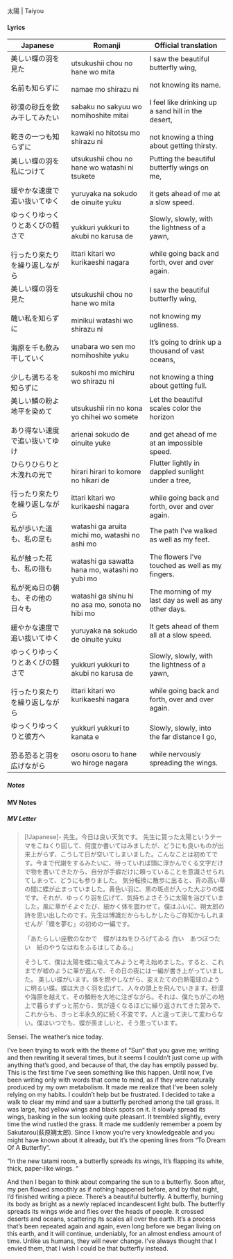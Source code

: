 太陽 | Taiyou
#### Lyrics

| Japanese                                                                       | Romanji                                                                                                                                                                                                | Official translation                                                                                                                                                                                           |
| ------------------------------------------------------------------------------ | ------------------------------------------------------------------------------------------------------------------------------------------------------------------------------------------------------ | -------------------------------------------------------------------------------------------------------------------------------------------------------------------------------------------------------------- |
| 美しい蝶の羽を見た<br><br>名前も知らずに<br><br>砂漠の砂丘を飲み干してみたい<br><br>乾きの一つも知らずに               | utsukushii chou no hane wo mita<br><br>namae mo shirazu ni<br><br>sabaku no sakyuu wo nomihoshite mitai<br><br>kawaki no hitotsu mo shirazu ni                                                         | I saw the beautiful butterfly wing,<br><br>not knowing its name.<br><br>I feel like drinking up a sand hill in the desert,<br><br>not knowing a thing about getting thirsty.                                   |
| 美しい蝶の羽を私につけて<br><br>緩やかな速度で追い抜いてゆく                                             | utsukushii chou no hane wo watashi ni tsukete<br><br>yuruyaka na sokudo de oinuite yuku                                                                                                                | Putting the beautiful butterfly wings on me,<br><br>it gets ahead of me at a slow speed.                                                                                                                       |
| ゆっくりゆっくりとあくびの軽さで<br><br>行ったり来たりを繰り返しながら                                        | yukkuri yukkuri to akubi no karusa de<br><br>ittari kitari wo kurikaeshi nagara                                                                                                                        | Slowly, slowly, with the lightness of a yawn,<br><br>while going back and forth, over and over again.                                                                                                          |
| 美しい蝶の羽を見た<br><br>醜い私を知らずに<br><br>海原を千も飲み干していく<br><br>少しも満ちるを知らずに               | utsukushii chou no hane wo mita<br><br>minikui watashi wo shirazu ni<br><br>unabara wo sen mo nomihoshite yuku<br><br>sukoshi mo michiru wo shirazu ni                                                 | I saw the beautiful butterfly wing,<br><br>not knowing my ugliness.<br><br>It’s going to drink up a thousand of vast oceans,<br><br>not knowing a thing about getting full.                                    |
| 美しい鱗の粉よ地平を染めて<br><br>あり得ない速度で追い抜いてゆけ                                           | utsukushii rin no kona yo chihei wo somete<br><br>arienai sokudo de oinuite yuke                                                                                                                       | Let the beautiful scales color the horizon<br><br>and get ahead of me at an impossible speed.                                                                                                                  |
| ひらりひらりと木洩れの光で<br><br>行ったり来たりを繰り返しながら                                           | hirari hirari to komore no hikari de<br><br>ittari kitari wo kurikaeshi nagara                                                                                                                         | Flutter lightly in dappled sunlight under a tree,<br><br>while going back and forth, over and over again.                                                                                                      |
| 私が歩いた道も、私の足も<br><br>私が触った花も、私の指も<br><br>私が死ぬ日の朝も、その他の日々も<br><br>緩やかな速度で追い抜いてゆく | watashi ga aruita michi mo, watashi no ashi mo<br><br>watashi ga sawatta hana mo, watashi no yubi mo<br><br>watashi ga shinu hi no asa mo, sonota no hibi mo<br><br>yuruyaka na sokudo de oinuite yuku | The path I’ve walked as well as my feet.<br><br>The flowers I’ve touched as well as my fingers.<br><br>The morning of my last day as well as any other days.<br><br>It gets ahead of them all at a slow speed. |
| ゆっくりゆっくりとあくびの軽さで<br><br>行ったり来たりを繰り返しながら                                        | yukkuri yukkuri to akubi no karusa de<br><br>ittari kitari wo kurikaeshi nagara                                                                                                                        | Slowly, slowly, with the lightness of a yawn,<br><br>while going back and forth, over and over again.                                                                                                          |
| ゆっくりゆっくりと彼方へ<br><br>恐る恐ると羽を広げながら                                               | yukkuri yukkuri to kanata e<br><br>osoru osoru to hane wo hiroge nagara                                                                                                                                | Slowly, slowly, into the far distance I go,<br><br>while nervously spreading the wings.                                                                                                                        |
##### Notes

#### MV Notes
##### MV Letter
> [!Japanese]-
> 先生。今日は良い天気です。
> 先生に貰った太陽というテーマをこねくり回して、何度か書いてはみましたが、どうにも良いものが出来上がらず、こうして日が空いてしまいました。こんなことは初めてです。今まで代謝をするみたいに、待っていれば頭に浮かんでくる文字だけで物を書いてきたから、自分が手癖だけに頼っていることを意識させられてしまって、どうにも参りました。
> 気分転換に散歩に出ると、背の高い草の間に蝶が止まっていました。黄色い羽に、黒の斑点が入った大ぶりの蝶です。それが、ゆっくり羽を広げて、気持ちよさそうに太陽を浴びていました。風に草がそよぐたび、細かく体を震わせて。僕はふいに、朔太郎の詩を思い出したのです。先生は博識だからもしかしたらご存知かもしれませんが「蝶を夢む」の初めの一編です。
> 
> 「あたらしい座敷のなかで　蝶がはねをひろげてゐる
> 白い　あつぼつたい　紙のやうなはねをふるはしてゐる。」
> 
> そうして、僕は太陽を蝶に喩えてみようと考え始めました。すると、これまでが嘘のように筆が進んで、その日の夜には一編が書き上がっていました。
> 美しい蝶がいます。体を燃やしながら、変えたての白熱電球のように明るい蝶。蝶は大きく羽を広げて、人々の頭上を飛んでいきます。砂漠や海原を越えて、その鱗粉を大地に注ぎながら。それは、僕たちがこの地上で暮らすずっと前から、気が遠くなるほどに繰り返されてきた営みで、これからも、きっと半永久的に続く不変です。人と違って決して変わらない。僕はいつでも、蝶が羨ましいと、そう思っています。

Sensei. The weather’s nice today.

I’ve been trying to work with the theme of “Sun” that you gave me; writing and then rewriting it several times, but it seems I couldn’t just come up with anything that’s good, and because of that, the day has emptily passed by. This is the first time I’ve seen something like this happen. Until now, I’ve been writing only with words that come to mind, as if they were naturally produced by my own metabolism. It made me realize that I’ve been solely relying on my habits. I couldn’t help but be frustrated. 
I decided to take a walk to clear my mind and saw a butterfly perched among the tall grass. It was large, had yellow wings and black spots on it. It slowly spread its wings, basking in the sun looking quite pleasant. It trembled slightly, every time the wind rustled the grass. It made me suddenly remember a poem by Sakutarou(萩原朔太郎). Since I know you’re very knowledgeable and you might have known about it already, but it’s the opening lines from “To Dream Of A Butterfly”.

“In the new tatami room, a butterfly spreads its wings,
It’s flapping its white, thick, paper-like wings. “

And then I began to think about comparing the sun to a butterfly. Soon after, my pen flowed smoothly as if nothing happened before, and by that night, I’d finished writing a piece.
There’s a beautiful butterfly. A butterfly, burning its body as bright as a newly replaced incandescent light bulb. The butterfly spreads its wings wide and flies over the heads of people. It crossed deserts and oceans, scattering its scales all over the earth. It’s a process that’s been repeated again and again, even long before we began living on this earth, and it will continue, undeniably, for an almost endless amount of time. Unlike us humans, they will never change. I’ve always thought that I envied them, that I wish I could be that butterfly instead.

